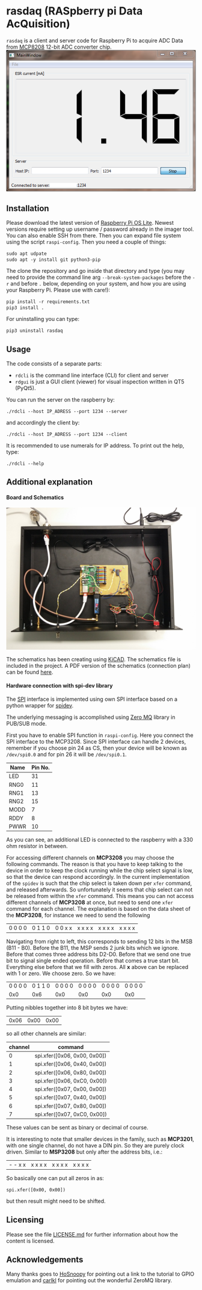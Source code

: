 # rasdaq (RASpberry pi Data AcQuisition)

`rasdaq` is a client and server code for Raspberry Pi to acquire ADC Data from [MCP8208](http://www.microchip.com/wwwproducts/en/MCP3208) 12-bit ADC converter chip.
![rdgui](https://raw.githubusercontent.com/xaratustrah/rasdaq/main/rdgui/rsrc/screenshot.png)


## Installation
Please download the latest version of [Raspberry Pi OS Lite](https://www.raspberrypi.com/software/). Newest versions require setting up username / password already in the imager tool. You can also enable SSH from there. Then you can expand file system using the script `raspi-config`. Then you need a couple of things:

```
sudo apt udpate
sudo apt -y install git python3-pip
```

The clone the repository and go inside that directory and type (you may need to provide the command line arg `--break-system-packages` before the `-r` and before `.` below, depending on your system, and how you are using your Raspberry Pi. Please use with care!):

```
pip install -r requirements.txt
pip3 install .
```

For uninstalling you can type:

```
pip3 uninstall rasdaq
```


## Usage

The code consists of a separate parts:
 
* `rdcli` is the command line interface (CLI) for client and server
* `rdgui` is just a GUI client (viewer) for visual inspection written in QT5 (PyQt5).


You can run the server on the raspberry by:

    ./rdcli --host IP_ADRESS --port 1234 --server

and accordingly the client by:

    ./rdcli --host IP_ADRESS --port 1234 --client

It is recommended to use numerals for IP address.
To print out the help, type:

    ./rdcli --help



## Additional explanation

#### Board and Schematics

![rasdaq](https://raw.githubusercontent.com/xaratustrah/rasdaq/main/rdgui/rsrc/rasdaq_case.jpg)


The schematics has been creating using [KiCAD](https://www.kicad.org/). The schematics file is included in the project. A PDF version of the schematics (connection plan) can be found [here](https://raw.githubusercontent.com/xaratustrah/rasdaq/main/rdgui/rsrc/rasdaq.kicad_sch.pdf).


#### Hardware connection with **spi-dev** library

The [SPI](https://en.wikipedia.org/wiki/Serial_Peripheral_Interface_Bus) interface is implemented using own SPI interface based on a python wrapper for [spidev](https://github.com/doceme/py-spidev). 

The underlying messaging is accomplished using [Zero MQ](http://zeromq.org/) library in PUB/SUB mode.

First you have to enable SPI function in `raspi-config`. Here you connect the SPI interface to the MCP3208. Since SPI interface can handle 2 devices, remember if you choose pin 24 as CS, then your device will be known as `/dev/spi0.0` and for pin 26 it will be `/dev/spi0.1`. 


| Name | Pin No. |
|------|---------|
| LED  | 31      |
| RNG0 | 11      |
| RNG1 | 13      |
| RNG2 | 15      |
| MODD | 7       |
| RDDY | 8       |
| PWWR | 10      |


As you can see, an additional LED is connected to the raspberry with a 330 ohm resistor in between.

For accessing different channels on **MCP3208** you may choose the following commands. The reason is that you have to keep talking to the device in order to keep the clock running while the chip select signal is low, so that the device can respond accordingly. In the current implementation of the `spidev` is such that the chip select is taken down per `xfer` command, and released afterwards. So unfortunately it seems that chip select can not be released from within the `xfer` command. This means you can not access different channels of **MCP3208** at once, but need to send one `xfer` command for each channel. The explanation is based on the data sheet of the **MCP3208**, for instance we need to send the following 

|    |    |    |    |    |    |
|----|----|----|----|----|----|
|0 0 0 0|0 1 1 0|0 0 x x|x x x x|x x x x|x x x x|

Navigating from right to left, this corresponds to sending 12 bits in the MSB (B11 - B0). Before the B11, the MSP sends 2 junk bits which we ignore. Before that comes three address bits D2-D0. Before that we send one true bit to signal single ended operation. Before that comes a true start bit. Everything else before that we fill with zeros. All **x** above can be replaced with 1 or zero. We choose zero. So we have:

|    |    |    |    |    |    |
|----|----|----|----|----|----|
|0 0 0 0|0 1 1 0|0 0 0 0|0 0 0 0|0 0 0 0|0 0 0 0|
|   0x0 |  0x6  | 0x0   |  0x0  | 0x0   | 0x0   |

Putting nibbles together into 8 bit bytes we have:

|    |    |    |
|----|----|----|
| 0x06   | 0x00   | 0x00   |


so all other channels are similar:


| channel | command                     |
|---------|-----------------------------|
| 0       |spi.xfer([0x06, 0x00, 0x00]) |
| 1       |spi.xfer([0x06, 0x40, 0x00]) |
| 2       |spi.xfer([0x06, 0x80, 0x00]) |
| 3       |spi.xfer([0x06, 0xC0, 0x00]) |
| 4       |spi.xfer([0x07, 0x00, 0x00]) |
| 5       |spi.xfer([0x07, 0x40, 0x00]) |
| 6       |spi.xfer([0x07, 0x80, 0x00]) |
| 7       |spi.xfer([0x07, 0xC0, 0x00]) |

These values can be sent as binary or decimal of course.

It is interesting to note that smaller devices in the family, such as **MCP3201**, with one single channel, do not have a DIN pin. So they are purely clock driven. Similar to **MSP3208** but only after the address bits, i.e.:

|    |    |    |    |
|----|----|----|----|
|- - x x|x x x x|x x x x|x x x x|

So basically one can put all zeros in as:

	spi.xfer([0x00, 0x00])

but then result might need to be shifted.

## Licensing

Please see the file [LICENSE.md](./LICENSE.md) for further information about how the content is licensed.

## Acknowledgements
Many thanks goes to [HoSnoopy](https://github.com/HoSnoopy) for pointing out a link to the tutorial to GPIO emulation and [carlkl](https://github.com/carlkl) for pointing out the wonderful ZeroMQ library.
